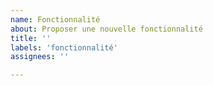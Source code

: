 ```yaml
---
name: Fonctionnalité
about: Proposer une nouvelle fonctionnalité
title: ''
labels: 'fonctionnalité'
assignees: ''

---
```

